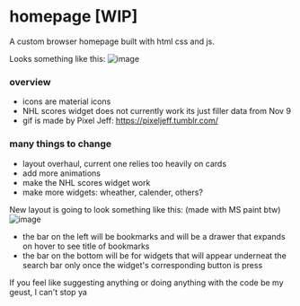 # homepage [WIP]
A custom browser homepage built with html css and js.


Looks something like this:
![image](https://user-images.githubusercontent.com/92818054/201254535-8b9ef2bf-ffa6-4ae5-8c39-b55de46124ea.png)

### overview
- icons are material icons
- NHL scores widget does not currently work its just filler data from Nov 9
- gif is made by Pixel Jeff: https://pixeljeff.tumblr.com/ 


### many things to change
- layout overhaul, current one relies too heavily on cards
- add more animations
- make the NHL scores widget work
- make more widgets: wheather, calender, others?


New layout is going to look something like this: (made with MS paint btw)
![image](https://user-images.githubusercontent.com/92818054/201262890-02bbdbd6-900a-449b-b2bd-7fe6512d36f7.png)
- the bar on the left will be bookmarks and will be a drawer that expands on hover to see title of bookmarks
- the bar on the bottom will be for widgets that will appear underneat the search bar only once the widget's corresponding button is press


If you feel like suggesting anything or doing anything with the code be my geust, I can't stop ya
